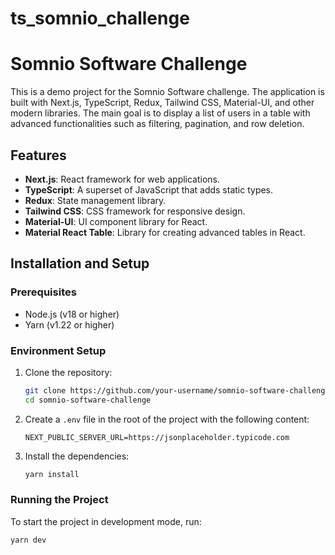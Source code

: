# ts_somnio_challenge

# Somnio Software Challenge

This is a demo project for the Somnio Software challenge. The application is built with Next.js, TypeScript, Redux, Tailwind CSS, Material-UI, and other modern libraries. The main goal is to display a list of users in a table with advanced functionalities such as filtering, pagination, and row deletion.

## Features

- **Next.js**: React framework for web applications.
- **TypeScript**: A superset of JavaScript that adds static types.
- **Redux**: State management library.
- **Tailwind CSS**: CSS framework for responsive design.
- **Material-UI**: UI component library for React.
- **Material React Table**: Library for creating advanced tables in React.

## Installation and Setup

### Prerequisites

- Node.js (v18 or higher)
- Yarn (v1.22 or higher)

### Environment Setup

1. Clone the repository:
    ```bash
    git clone https://github.com/your-username/somnio-software-challenge.git
    cd somnio-software-challenge
    ```

2. Create a `.env` file in the root of the project with the following content:
    ```env
    NEXT_PUBLIC_SERVER_URL=https://jsonplaceholder.typicode.com
    ```

3. Install the dependencies:
    ```bash
    yarn install
    ```

### Running the Project

To start the project in development mode, run:

```bash
yarn dev
```
